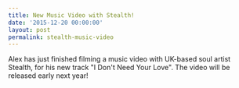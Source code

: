 ```yaml
---
title: New Music Video with Stealth!
date: '2015-12-20 00:00:00'
layout: post
permalink: stealth-music-video
---
```

Alex has just finished filming a music video with UK-based soul artist Stealth, for his new track "I Don't Need Your Love". The video will be released early next year!